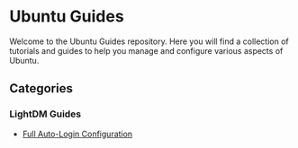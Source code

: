 # Ubuntu Guides

Welcome to the Ubuntu Guides repository. Here you will find a collection of tutorials and guides to help you manage and configure various aspects of Ubuntu.

## Categories

### LightDM Guides
- [Full Auto-Login Configuration](lightdm-guides/full-auto-login.md)

